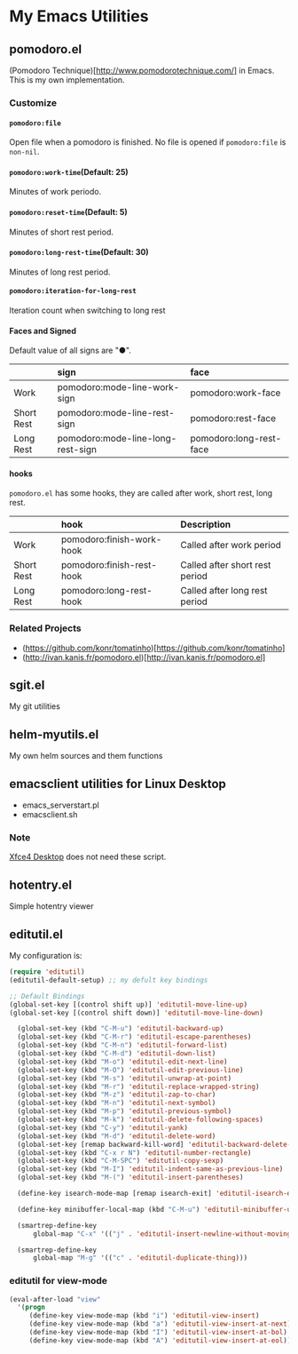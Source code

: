 # My Emacs Utilities


## pomodoro.el

(Pomodoro Technique)[http://www.pomodorotechnique.com/] in Emacs.
This is my own implementation.

### Customize

#### `pomodoro:file`

Open file when a pomodoro is finished.
No file is opened if `pomodoro:file` is `non-nil`.

#### `pomodoro:work-time`(Default: 25)

Minutes of work periodo.

#### `pomodoro:reset-time`(Default: 5)

Minutes of short rest period.

#### `pomodoro:long-rest-time`(Default: 30)

Minutes of long rest period.

#### `pomodoro:iteration-for-long-rest`

Iteration count when switching to long rest

#### Faces and Signed

Default value of all signs are "●".

|              | sign                              | face                    |
|:-------------|:----------------------------------|:------------------------|
|  Work        | pomodoro:mode-line-work-sign      | pomodoro:work-face      |
|  Short Rest  | pomodoro:mode-line-rest-sign      | pomodoro:rest-face      |
|  Long Rest   | pomodoro:mode-line-long-rest-sign | pomodoro:long-rest-face |


#### hooks

`pomodoro.el` has some hooks, they are called after work, short rest,
long rest.

|              | hook                      | Description                    |
|:-------------|:--------------------------|:-------------------------------|
|  Work        | pomodoro:finish-work-hook | Called after work period       |
|  Short Rest  | pomodoro:finish-rest-hook | Called after short rest period |
|  Long Rest   | pomodoro:long-rest-hook   | Called after long rest period  |


### Related Projects

* (https://github.com/konr/tomatinho)[https://github.com/konr/tomatinho]
* (http://ivan.kanis.fr/pomodoro.el)[http://ivan.kanis.fr/pomodoro.el]


## sgit.el

My git utilities


## helm-myutils.el

My own helm sources and them functions


## emacsclient utilities for Linux Desktop
* emacs_serverstart.pl
* emacsclient.sh

### Note

[Xfce4 Desktop](http://www.xfce.org/) does not need these script.


## hotentry.el

Simple hotentry viewer


## editutil.el

My configuration is:

```lisp
(require 'editutil)
(editutil-default-setup) ;; my defult key bindings

;; Default Bindings
(global-set-key [(control shift up)] 'editutil-move-line-up)
(global-set-key [(control shift down)] 'editutil-move-line-down)

  (global-set-key (kbd "C-M-u") 'editutil-backward-up)
  (global-set-key (kbd "C-M-r") 'editutil-escape-parentheses)
  (global-set-key (kbd "C-M-n") 'editutil-forward-list)
  (global-set-key (kbd "C-M-d") 'editutil-down-list)
  (global-set-key (kbd "M-o") 'editutil-edit-next-line)
  (global-set-key (kbd "M-O") 'editutil-edit-previous-line)
  (global-set-key (kbd "M-s") 'editutil-unwrap-at-point)
  (global-set-key (kbd "M-r") 'editutil-replace-wrapped-string)
  (global-set-key (kbd "M-z") 'editutil-zap-to-char)
  (global-set-key (kbd "M-n") 'editutil-next-symbol)
  (global-set-key (kbd "M-p") 'editutil-previous-symbol)
  (global-set-key (kbd "M-k") 'editutil-delete-following-spaces)
  (global-set-key (kbd "C-y") 'editutil-yank)
  (global-set-key (kbd "M-d") 'editutil-delete-word)
  (global-set-key [remap backward-kill-word] 'editutil-backward-delete-word)
  (global-set-key (kbd "C-x r N") 'editutil-number-rectangle)
  (global-set-key (kbd "C-M-SPC") 'editutil-copy-sexp)
  (global-set-key (kbd "M-I") 'editutil-indent-same-as-previous-line)
  (global-set-key (kbd "M-(") 'editutil-insert-parentheses)

  (define-key isearch-mode-map [remap isearch-exit] 'editutil-isearch-exit)

  (define-key minibuffer-local-map (kbd "C-M-u") 'editutil-minibuffer-up-dir)

  (smartrep-define-key
      global-map "C-x" '(("j" . 'editutil-insert-newline-without-moving)))

  (smartrep-define-key
      global-map "M-g" '(("c" . 'editutil-duplicate-thing)))
```

### editutil for view-mode

```lisp
(eval-after-load "view"
  '(progn
     (define-key view-mode-map (kbd "i") 'editutil-view-insert)
     (define-key view-mode-map (kbd "a") 'editutil-view-insert-at-next)
     (define-key view-mode-map (kbd "I") 'editutil-view-insert-at-bol)
     (define-key view-mode-map (kbd "A") 'editutil-view-insert-at-eol)))
```
